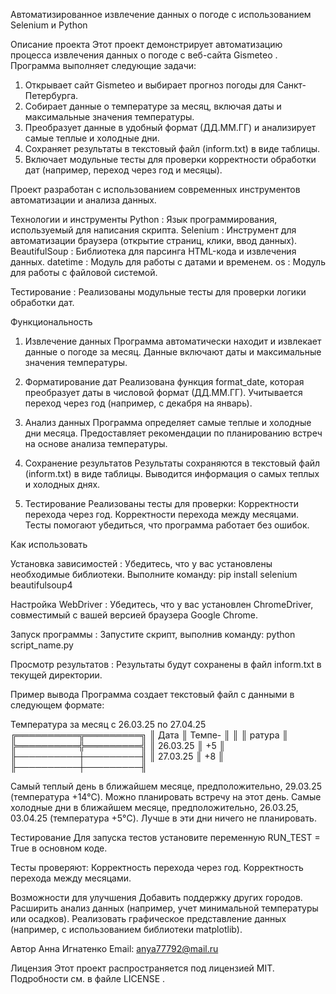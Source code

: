 Автоматизированное извлечение данных о погоде с использованием Selenium и Python

Описание проекта
Этот проект демонстрирует автоматизацию процесса извлечения данных о погоде с веб-сайта Gismeteo . Программа выполняет следующие задачи:

1) Открывает сайт Gismeteo и выбирает прогноз погоды для Санкт-Петербурга.
2) Собирает данные о температуре за месяц, включая даты и максимальные значения температуры.
3) Преобразует данные в удобный формат (ДД.ММ.ГГ) и анализирует самые теплые и холодные дни.
4) Сохраняет результаты в текстовый файл (inform.txt) в виде таблицы.
5) Включает модульные тесты для проверки корректности обработки дат (например, переход через год и месяцы).

Проект разработан с использованием современных инструментов автоматизации и анализа данных.

Технологии и инструменты
Python : Язык программирования, используемый для написания скрипта.
Selenium : Инструмент для автоматизации браузера (открытие страниц, клики, ввод данных).
BeautifulSoup : Библиотека для парсинга HTML-кода и извлечения данных.
datetime : Модуль для работы с датами и временем.
os : Модуль для работы с файловой системой.

Тестирование : Реализованы модульные тесты для проверки логики обработки дат.


Функциональность

1. Извлечение данных
Программа автоматически находит и извлекает данные о погоде за месяц.
Данные включают даты и максимальные значения температуры.

2. Форматирование дат
Реализована функция format_date, которая преобразует даты в числовой формат (ДД.ММ.ГГ).
Учитывается переход через год (например, с декабря на январь).

3. Анализ данных
Программа определяет самые теплые и холодные дни месяца.
Предоставляет рекомендации по планированию встреч на основе анализа температуры.

4. Сохранение результатов
Результаты сохраняются в текстовый файл (inform.txt) в виде таблицы.
Выводится информация о самых теплых и холодных днях.

5. Тестирование
Реализованы тесты для проверки:
Корректности перехода через год.
Корректности перехода между месяцами.
Тесты помогают убедиться, что программа работает без ошибок.


Как использовать

Установка зависимостей :
Убедитесь, что у вас установлены необходимые библиотеки. Выполните команду:
pip install selenium beautifulsoup4

Настройка WebDriver :
Убедитесь, что у вас установлен ChromeDriver, совместимый с вашей версией браузера Google Chrome.

Запуск программы :
Запустите скрипт, выполнив команду:
python script_name.py

Просмотр результатов :
Результаты будут сохранены в файл inform.txt в текущей директории.

Пример вывода
Программа создает текстовый файл с данными в следующем формате:

Температура за месяц с 26.03.25 по 27.04.25
╔══════════╦═════════╗
║   Дата   ║ Темпе-  ║
║          ║ ратура  ║
╠══════════╬═════════╣
║ 26.03.25 ║      +5 ║
╟──────────┼─────────╢
║ 27.03.25 ║      +8 ║
╟──────────┼─────────╢

Самый теплый день в ближайшем месяце, предположительно, 29.03.25 (температура +14°C). Можно планировать встречу на этот день.
Самые холодные дни в ближайшем месяце, предположительно, 26.03.25, 03.04.25 (температура +5°C). Лучше в эти дни ничего не планировать.



Тестирование
Для запуска тестов установите переменную RUN_TEST = True в основном коде.

Тесты проверяют:
Корректность перехода через год.
Корректность перехода между месяцами.

Возможности для улучшения
Добавить поддержку других городов.
Расширить анализ данных (например, учет минимальной температуры или осадков).
Реализовать графическое представление данных (например, с использованием библиотеки matplotlib).

Автор
Анна Игнатенко
Email: anya77792@mail.ru

Лицензия
Этот проект распространяется под лицензией MIT. Подробности см. в файле LICENSE .
